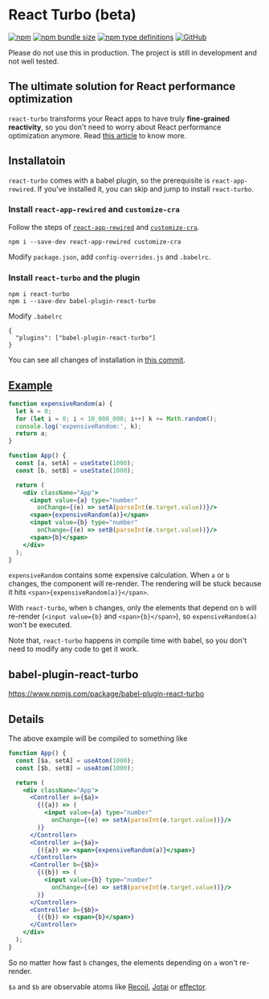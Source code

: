 # React Turbo (beta)

[![npm](https://img.shields.io/npm/v/react-turbo?style=flat-square)](https://www.npmjs.com/package/react-turbo)
[![npm bundle size](https://img.shields.io/bundlephobia/minzip/react-turbo?style=flat-square)](https://bundlephobia.com/result?p=react-turbo)
[![npm type definitions](https://img.shields.io/npm/types/typescript?style=flat-square)](https://github.com/oney/react-turbo/blob/master/src/index.tsx)
[![GitHub](https://img.shields.io/github/license/oney/react-turbo?style=flat-square)](https://github.com/oney/react-turbo/blob/master/LICENSE)

Please do not use this in production. The project is still in development and not well tested.

## The ultimate solution for React performance optimization

`react-turbo` transforms your React apps to have truly **fine-grained reactivity**, so you don't need to worry about React performance optimization anymore. Read [this article](https://medium.com/@anokyy/react-turbo-the-ultimate-solution-to-optimize-react-performance-b666ca9db0b5) to know more.

## Installatoin

`react-turbo` comes with a babel plugin, so the prerequisite is `react-app-rewired`. If you've installed it, you can skip and jump to install `react-turbo`.

### Install `react-app-rewired` and `customize-cra`

Follow the steps of [`react-app-rewired`](https://github.com/timarney/react-app-rewired) and [`customize-cra`](https://github.com/arackaf/customize-cra).

```
npm i --save-dev react-app-rewired customize-cra
```
Modify `package.json`, add `config-overrides.js` and `.babelrc`.

### Install `react-turbo` and the plugin
```
npm i react-turbo
npm i --save-dev babel-plugin-react-turbo
```
Modify `.babelrc`
```
{
  "plugins": ["babel-plugin-react-turbo"]
}
```
You can see all changes of installation in [this commit](https://github.com/oney/react-turbo-demo/commit/0158d28896468162636daba3aaf7431a7b3d03b4).

## [Example](https://github.com/oney/react-turbo-demo)

```jsx
function expensiveRandom(a) {
  let k = 0;
  for (let i = 0; i < 10_000_000; i++) k += Math.random();
  console.log('expensiveRandom:', k);
  return a;
}

function App() {
  const [a, setA] = useState(1000);
  const [b, setB] = useState(1000);

  return (
    <div className="App">
      <input value={a} type="number"
        onChange={(e) => setA(parseInt(e.target.value))}/>
      <span>{expensiveRandom(a)}</span>
      <input value={b} type="number"
        onChange={(e) => setB(parseInt(e.target.value))}/>
      <span>{b}</span>
    </div>
  );
}
```

`expensiveRandom` contains some expensive calculation. When `a` or `b` changes, the component will re-render. The rendering will be stuck because it hits `<span>{expensiveRandom(a)}</span>`.

With `react-turbo`, when `b` changes, only the elements that depend on `b` will re-render (`<input value={b}` and `<span>{b}</span>`), so `expensiveRandom(a)` won't be executed.

Note that, `react-turbo` happens in compile time with babel, so you don't need to modify any code to get it work.

## babel-plugin-react-turbo

https://www.npmjs.com/package/babel-plugin-react-turbo

## Details

The above example will be compiled to something like

```jsx
function App() {
  const [$a, setA] = useAtom(1000);
  const [$b, setB] = useAtom(1000);

  return (
    <div className="App">
      <Controller a={$a}>
        {({a}) => (
          <input value={a} type="number"
            onChange={(e) => setA(parseInt(e.target.value))}/>
        )}
      </Controller>
      <Controller a={$a}>
        {({a}) => <span>{expensiveRandom(a)}</span>}
      </Controller>
      <Controller b={$b}>
        {({b}) => (
          <input value={b} type="number"
            onChange={(e) => setB(parseInt(e.target.value))}/>
        )}
      </Controller>
      <Controller b={$b}>
        {({b}) => <span>{b}</span>}
      </Controller>
    </div>
  );
}
```
So no matter how fast `b` changes, the elements depending on `a` won't re-render.

`$a` and `$b` are observable atoms like [Recoil](https://recoiljs.org/), [Jotai](https://jotai.org/) or [effector](https://effector.dev/).
